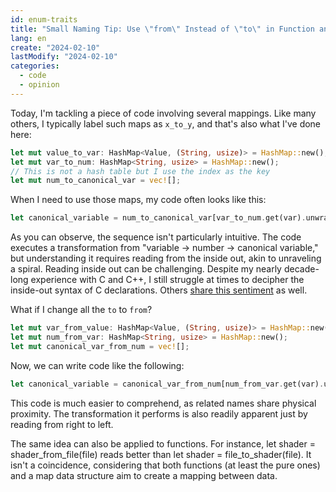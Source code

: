 ```yaml
---
id: enum-traits
title: "Small Naming Tip: Use \"from\" Instead of \"to\" in Function and Variable Names"
lang: en
create: "2024-02-10"
lastModify: "2024-02-10"
categories:
  - code
  - opinion
---
```


Today, I'm tackling a piece of code involving several mappings. Like many others, I typically label such maps as `x_to_y`, and that's also what I've done here:

```rust
let mut value_to_var: HashMap<Value, (String, usize)> = HashMap::new();
let mut var_to_num: HashMap<String, usize> = HashMap::new();
// This is not a hash table but I use the index as the key
let mut num_to_canonical_var = vec![];
```

When I need to use those maps, my code often looks like this:

```rust
let canonical_variable = num_to_canonical_var[var_to_num.get(var).unwrap()];
```

As you can observe, the sequence isn't particularly intuitive. The code executes a transformation from "variable -> number -> canonical variable," but understanding it requires reading from the inside out, akin to unraveling a spiral.
Reading inside out can be challenging. Despite my nearly decade-long experience with C and C++, I still struggle at times to decipher the inside-out syntax of C declarations. Others [share this sentiment](https://fuckingfunctionpointers.com/) as well.

What if I change all the `to` to `from`?

```rust
let mut var_from_value: HashMap<Value, (String, usize)> = HashMap::new();
let mut num_from_var: HashMap<String, usize> = HashMap::new();
let mut canonical_var_from_num = vec![];
```

Now, we can write code like the following:

```rust
let canonical_variable = canonical_var_from_num[num_from_var.get(var).unwrap()];
```

This code is much easier to comprehend, as related names share physical proximity. The transformation it performs is also readily apparent just by reading from right to left.

The same idea can also be applied to functions. For instance, let shader = shader_from_file(file) reads better than let shader = file_to_shader(file). It isn't a coincidence, considering that both functions (at least the pure ones) and a map data structure aim to create a mapping between data.
